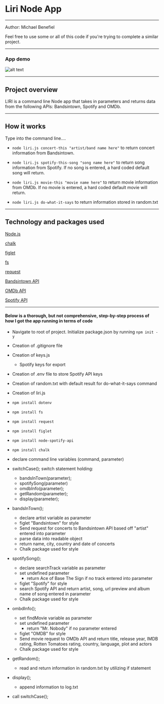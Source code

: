 <h1>Liri Node App</h1>


<hr>

Author: Michael Benefiel

Feel free to use some or all of this code if you're trying to complete a similar project.
<hr>

<h3> App demo </h3>

![alt text](https://github.com/mjbenefiel/liri-node-app/blob/master/gif/liriappdemo.gif "Liri Node App")

<hr>

<h2> Project overview</h2>
LIRI is a command line Node app that takes in parameters and returns data from the following APIs: Bandsintown, Spotify and OMDb.
<hr>

<h2> How it works </h2>
Type into the command line....

- ```node liri.js concert-this "artist/band name here"``` to return concert information from Bandsintown. 

- ```node liri.js spotify-this-song "song name here"``` to return song information from Spotify. If no song is entered, a hard coded default song will return.
  
- ```node liri.js movie-this "movie name here"``` to return movie information from OMDb. If no movie is entered, a hard coded default movie will return.
  
- ```node liri.js do-what-it-says``` to return information stored in random.txt

<hr>

<h2>Technology and packages used</h2>

[Node.js](https://nodejs.org/en/)

[chalk](https://www.npmjs.com/package/chalk)

[figlet](https://www.npmjs.com/package/figlet)

[fs](https://www.npmjs.com/package/fs)

[request](https://www.npmjs.com/package/request)

[Bandsintown API](http://www.artists.bandsintown.com/bandsintown-api)

[OMDb API](http://www.omdbapi.com/)

[Spotify API](https://developer.spotify.com/documentation/web-api/)

<hr></hr>

<h4>Below is a thorough, but not comprehensive, step-by-step process of how I got the app running in terms of code</h4>

- Navigate to root of project. Initialize package.json by running ```npm init -y```

- Creation of .gitignore file

- Creation of keys.js
  - Spotify keys for export

- Creation of .env file to store Spotify API keys

- Creation of random.txt with default result for do-what-it-says command

- Creation of liri.js 

- ```npm install dotenv```

- ```npm install fs```

- ```npm install request```

- ```npm install figlet```

- ```npm install node-spotify-api```

- ```npm install chalk``` 

- declare command line variables (command, parameter)

- switchCase(); switch statement holding:
  - bandsInTown(parameter);
  - spotifySong(parameter)
  - omdbInfo(parameter);
  - getRandom(parameter);
  - display(parameter);

- bandsInTown();
  - declare artist variable as parameter
  - figlet "Bandsintown" for style
  - Send request for concerts to Bandsintown API based off "artist" entered into parameter
  - parse data into readable object
  - return name, city, country and date of concerts
  - Chalk package used for style

- spotifySong();
  - declare searchTrack variable as parameter
  - set undefined parameter
      - return Ace of Base The Sign if no track entered into parameter
  - figlet "Spotify" for style
  - search Spotify API and return artist, song, url preview and album name of song entered in parameter
  - Chalk package used for style

- ombdInfo();
  - set findMovie variable as parameter
  - set undefined parameter
    - return "Mr. Nobody" if no parameter entered
  - figlet "OMDB" for style
  - Send movie request to OMDb API and return title, release year, IMDB rating, Rotten Tomatoes rating, country, language, plot and actors
  - Chalk package used for style

- getRandom();
  - read and return information in random.txt by utilizing if statement

- display();
  - append information to log.txt

- call switchCase();


